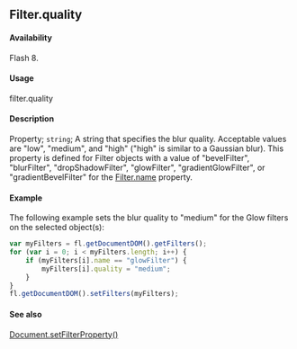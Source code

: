 ## Filter.quality

#### Availability

Flash 8.

#### Usage

filter.quality

#### Description

Property; `string`; A string that specifies the blur quality. Acceptable values are "low", "medium", and "high" ("high" is similar to a Gaussian blur). This property is defined for Filter objects with a value of "bevelFilter", "blurFilter", "dropShadowFilter", "glowFilter", "gradientGlowFilter", or "gradientBevelFilter" for the [Filter.name](../Filter_object/Filter13.md) property.

#### Example

The following example sets the blur quality to "medium" for the Glow filters on the selected object(s):

```javascript
var myFilters = fl.getDocumentDOM().getFilters();
for (var i = 0; i < myFilters.length; i++) {
    if (myFilters[i].name == "glowFilter") {
        myFilters[i].quality = "medium";
    }
}
fl.getDocumentDOM().setFilters(myFilters);

```

#### See also

[Document.setFilterProperty()](../Document_object/Document520.md)
